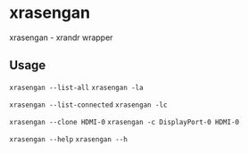 xrasengan
=========

xrasengan - xrandr wrapper


Usage
-----

`xrasengan --list-all`
`xrasengan -la`

`xrasengan --list-connected`
`xrasengan -lc`

`xrasengan --clone HDMI-0`
`xrasengan -c DisplayPort-0 HDMI-0`

`xrasengan --help`
`xrasengan --h`